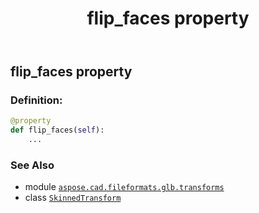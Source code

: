 ﻿---
title: flip_faces property
second_title: Aspose.CAD for Python via .NET API References
description: 
type: docs
weight: 70
url: /python-net/aspose.cad.fileformats.glb.transforms/skinnedtransform/flip_faces/
is_root: false
---

## flip_faces property

### Definition:
```python
@property
def flip_faces(self):
    ...
```

### See Also
* module [`aspose.cad.fileformats.glb.transforms`](../../)
* class [`SkinnedTransform`](/cad/python-net/aspose.cad.fileformats.glb.transforms/skinnedtransform)
